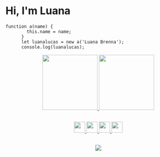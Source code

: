 # Hi, I'm Luana

```
function a(name) {
        this.name = name;
      }
      let luanalucas = new a('Luana Brenna');
      console.log(luanalucas);
```

<div align="center">
 <a href="https://github.com/luanalucas">
 <img height="150em" src="https://github-readme-stats.vercel.app/api?username=luanalucas&show_icons=true&theme=dracula&include_all_commits=true&count_private=true"/>
 <img height="150em" src="https://github-readme-stats.vercel.app/api/top-langs/?username=luanalucas&layout=compact&langs_count=7&theme=dracula"/>
</div>
  
  ##

<div align="center">        
        <img height="30em" src="https://cdn.jsdelivr.net/gh/devicons/devicon/icons/c/c-original.svg" />
        <img height="30em" src="https://cdn.jsdelivr.net/gh/devicons/devicon/icons/cplusplus/cplusplus-original.svg" />
        <img height="30em" src="https://cdn.jsdelivr.net/gh/devicons/devicon/icons/csharp/csharp-original.svg" />
        <img height="30em" src="https://cdn.jsdelivr.net/gh/devicons/devicon/icons/python/python-original.svg" />                   
</div> 

##
        
<div  align="center"> 
        <a href="https://www.linkedin.com/in/luana-brenna-1b45b4204/" target="_blank"><img src="https://img.shields.io/badge/-LinkedIn-%230077B5?style=for-                        thebadge&logo=linkedin&logoColor=white" target="_blank"></a> 
</div>

 
